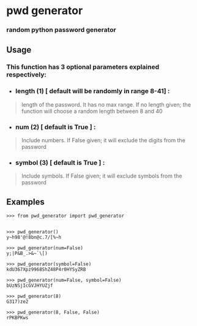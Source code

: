 # pwd generator
### random python password generator
## Usage
### This function has 3 optional parameters explained respectively:

- ### length (1) [ default will be randomly in range 8-41] :

> length of the password. It has no max range. If no length given; the function will choose a random length between 8 and 40

- ### num (2) [ default is True ] :

> Include numbers. If False given; it will exclude the digits from the password

- ### symbol (3) [ default is True ] :

> Include symbols. If False given; it will exclude symbols from the password

## Examples
    >>> from pwd_generator import pwd_generator
    
    
    >>> pwd_generator()
    y~h98'@!8bn@c.7/[%~h
    
    >>> pwd_generator(num=False)
    y;|P&B_.>&~`\[)
    
    >>> pwd_generator(symbol=False)
    kdU367Xpz9968ShZ48P4r0HYSyZRB
    
    >>> pwd_generator(num=False, symbol=False)
    bUzNSjIcGVJHYUZjf
    
    >>> pwd_generator(8)
    G317)ze2
    
    >>> pwd_generator(8, False, False)
    rPKBPKws

